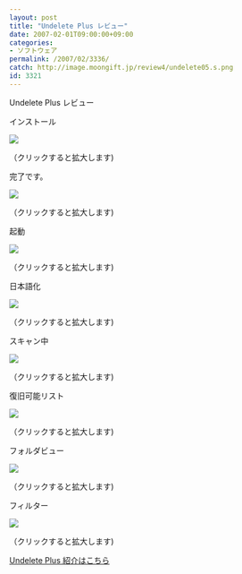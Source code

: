 ```yaml
---
layout: post
title: "Undelete Plus レビュー"
date: 2007-02-01T09:00:00+09:00
categories:
- ソフトウェア
permalink: /2007/02/3336/
catch: http://image.moongift.jp/review4/undelete05.s.png
id: 3321
---
```

Undelete Plus レビュー  
<!--more-->

インストール

  

[![](http://image.moongift.jp/review4/undelete01.s.png)](http://image.moongift.jp/review4/undelete01.png)  
  
（クリックすると拡大します)

  

完了です。

  

[![](http://image.moongift.jp/review4/undelete02.s.png)](http://image.moongift.jp/review4/undelete02.png)  
  
（クリックすると拡大します)

  

起動

  

[![](http://image.moongift.jp/review4/undelete03.s.png)](http://image.moongift.jp/review4/undelete03.png)  
  
（クリックすると拡大します)

  

日本語化

  

[![](http://image.moongift.jp/review4/undelete04.s.png)](http://image.moongift.jp/review4/undelete04.png)  
  
（クリックすると拡大します)

  

スキャン中

  

[![](http://image.moongift.jp/review4/undelete05.s.png)](http://image.moongift.jp/review4/undelete05.png)  
  
（クリックすると拡大します)

  

復旧可能リスト

  

[![](http://image.moongift.jp/review4/undelete06.s.png)](http://image.moongift.jp/review4/undelete06.png)  
  
（クリックすると拡大します)

  

フォルダビュー

  

[![](http://image.moongift.jp/review4/undelete07.s.png)](http://image.moongift.jp/review4/undelete07.png)  
  
（クリックすると拡大します)

  

フィルター

  

[![](http://image.moongift.jp/review4/undelete08.s.png)](http://image.moongift.jp/review4/undelete08.png)  
  
（クリックすると拡大します)

  

[Undelete Plus 紹介はこちら](http://fw.moongift.jp/intro/i-3335.html)

